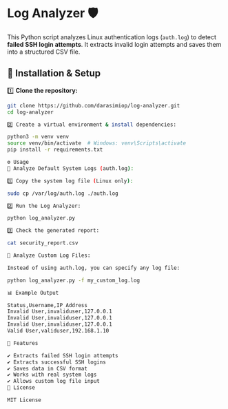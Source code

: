 # Log Analyzer 🛡️

This Python script analyzes Linux authentication logs (`auth.log`) to detect **failed SSH login attempts**. It extracts invalid login attempts and saves them into a structured CSV file.

## 🚀 Installation & Setup

1️⃣ **Clone the repository:**
   ```bash
   git clone https://github.com/darasimiop/log-analyzer.git
   cd log-analyzer

2️⃣ Create a virtual environment & install dependencies:

python3 -m venv venv
source venv/bin/activate  # Windows: venv\Scripts\activate
pip install -r requirements.txt

⚙️ Usage
📌 Analyze Default System Logs (auth.log):

1️⃣ Copy the system log file (Linux only):

sudo cp /var/log/auth.log ./auth.log

2️⃣ Run the Log Analyzer:

python log_analyzer.py

3️⃣ Check the generated report:

cat security_report.csv

📌 Analyze Custom Log Files:

Instead of using auth.log, you can specify any log file:

python log_analyzer.py -f my_custom_log.log

📊 Example Output

Status,Username,IP Address
Invalid User,invaliduser,127.0.0.1
Invalid User,invaliduser,127.0.0.1
Invalid User,invaliduser,127.0.0.1
Valid User,validuser,192.168.1.10

📌 Features

✔️ Extracts failed SSH login attempts
✔️ Extracts successful SSH logins
✔️ Saves data in CSV format
✔️ Works with real system logs
✔️ Allows custom log file input
📜 License

MIT License